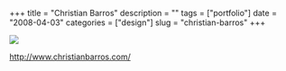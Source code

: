 +++
title = "Christian Barros"
description = ""
tags = ["portfolio"]
date = "2008-04-03"
categories = ["design"]
slug = "christian-barros"
+++


 

  <div id="screens-thumbs" class="clearfix">
    <div class="txt-center" id="design-submission"><a href="http://www.christianbarros.com/"><img id='bluga-thumbnail-1169' class='bluga-thumbnail large' src='http://media.konigi.com/bluga/
wt47f4e70841394_0.jpg'/></a></div>  
  </div>   
<p><a href="http://www.christianbarros.com/">http://www.christianbarros.com/</a></p>




